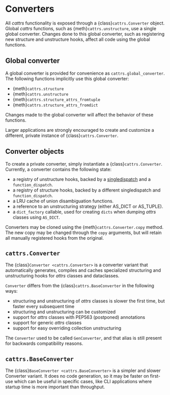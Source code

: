 # Converters

All _cattrs_ functionality is exposed through a {class}`cattrs.Converter` object.
Global _cattrs_ functions, such as {meth}`cattrs.unstructure`, use a single
global converter. Changes done to this global converter, such as registering new
structure and unstructure hooks, affect all code using the global
functions.

## Global converter

A global converter is provided for convenience as `cattrs.global_converter`.
The following functions implicitly use this global converter:

- {meth}`cattrs.structure`
- {meth}`cattrs.unstructure`
- {meth}`cattrs.structure_attrs_fromtuple`
- {meth}`cattrs.structure_attrs_fromdict`

Changes made to the global converter will affect the behavior of these functions.

Larger applications are strongly encouraged to create and customize a different,
private instance of {class}`cattrs.Converter`.

## Converter objects

To create a private converter, simply instantiate a {class}`cattrs.Converter`.
Currently, a converter contains the following state:

- a registry of unstructure hooks, backed by a [singledispatch](https://docs.python.org/3/library/functools.html#functools.singledispatch) and a `function_dispatch`.
- a registry of structure hooks, backed by a different singledispatch and `function_dispatch`.
- a LRU cache of union disambiguation functions.
- a reference to an unstructuring strategy (either AS_DICT or AS_TUPLE).
- a `dict_factory` callable, used for creating `dicts` when dumping _attrs_ classes using `AS_DICT`.

Converters may be cloned using the {meth}`cattrs.Converter.copy` method.
The new copy may be changed through the `copy` arguments, but will retain all manually registered hooks from the original.

## `cattrs.Converter`

The {class}`Converter <cattrs.Converter>` is a converter variant that automatically generates,
compiles and caches specialized structuring and unstructuring hooks for _attrs_
classes and dataclasses.

`Converter` differs from the {class}`cattrs.BaseConverter` in the following ways:

- structuring and unstructuring of _attrs_ classes is slower the first time, but faster every subsequent time
- structuring and unstructuring can be customized
- support for _attrs_ classes with PEP563 (postponed) annotations
- support for generic _attrs_ classes
- support for easy overriding collection unstructuring

The `Converter` used to be called `GenConverter`, and that alias is still present for backwards compatibility reasons.

## `cattrs.BaseConverter`

The {class}`BaseConverter <cattrs.BaseConverter>` is a simpler and slower Converter variant. It does no
code generation, so it may be faster on first-use which can be useful
in specific cases, like CLI applications where startup time is more
important than throughput.
